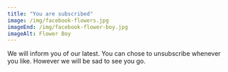 ```yaml
---
title: "You are subscribed"
image: /img/facebook-flowers.jpg
imageEnd: /img/facebook-flower-boy.jpg
imageAlt: Flower Boy
---
```


We will inform you of our latest. You can chose to unsubscribe whenever you like. However we will be sad to see you go.